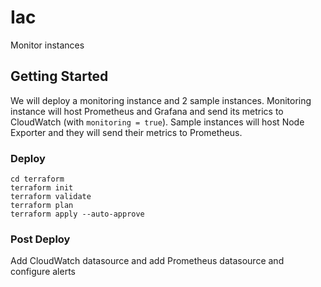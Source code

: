 # Iac
Monitor instances
## Getting Started
We will deploy a monitoring instance and 2 sample instances. Monitoring instance will host Prometheus and Grafana and send its metrics to CloudWatch (with ```monitoring = true```). Sample instances will host Node Exporter and they will send their metrics to Prometheus.

### Deploy

```
cd terraform
terraform init
terraform validate
terraform plan
terraform apply --auto-approve
```
### Post Deploy
Add CloudWatch datasource and add Prometheus datasource and configure alerts
